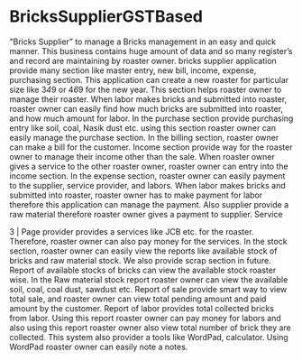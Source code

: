 # BricksSupplierGSTBased
"Bricks Supplier” to manage a Bricks management in an easy and quick manner. This business contains huge amount of data and so many 
register’s and record are maintaining by roaster owner. bricks supplier application provide many section like master entry, new bill,
income, expense, purchasing section. 
This application can create a new roaster for particular size like 3*4*9 or 4*6*9 for the
new year. This section helps roaster owner to manage their roaster. When labor makes
bricks and submitted into roaster, roaster owner can easily find how much bricks are
submitted into roaster, and how much amount for labor.
In the purchase section provide purchasing entry like soil, coal, Nasik dust etc. using this
section roaster owner can easily manage the purchase section.
In the billing section, roaster owner can make a bill for the customer.
Income section provide way for the roaster owner to manage their income other than the
sale. When roaster owner gives a service to the other roaster owner, roaster owner can
entry into the income section.
In the expense section, roaster owner can easily payment to the supplier, service provider,
and labors. When labor makes bricks and submitted into roaster, roaster owner has to
make payment for labor therefore this application can manage the payment. Also supplier
provide a raw material therefore roaster owner gives a payment to supplier. Service

3 | Page
provider provides a services like JCB etc. for the roaster. Therefore, roaster owner can
also pay money for the services.
In the stock section, roaster owner can easily view the reports like available stock of
bricks and raw material stock. We also provide scrap section in future. Report of
available stocks of bricks can view the available stock roaster wise. In the Raw material
stock report roaster owner can view the available soil, coal, coal dust, sawdust etc.
Report of sale provide smart way to view total sale, and roaster owner can view total
pending amount and paid amount by the customer.
Report of labor provides total collected bricks from labor. Using this report roaster owner
can pay money for labors and also using this report roaster owner also view total number
of brick they are collected.
This system also provider a tools like WordPad, calculator. Using WordPad roaster
owner can easily note a notes.
